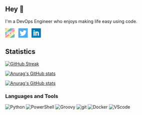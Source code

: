 ## Hey 👋

I'm a DevOps Engineer who enjoys making life easy using code.

<p align='left'>
  <a href="https://dev.to/ezrahill"><img height="30" src="https://raw.githubusercontent.com/gmelodie/gmelodie/master/icons/dev.png"></a>&nbsp;&nbsp;
  <a href="https://twitter.com/ezrahill"><img height="30" src="https://raw.githubusercontent.com/gmelodie/gmelodie/master/icons/twitter.png"></a>&nbsp;&nbsp;
  <a href="https://www.linkedin.com/in/ezrahill/"><img height="30" src="https://raw.githubusercontent.com/gmelodie/gmelodie/master/icons/linkedin.png"></a>
</p>

## Statistics
<!-- Streak Dashboard -->
[![GitHub Streak](https://streak-stats.demolab.com?user=ezrahill&theme=dark)](https://git.io/streak-stats)

<!-- Top Language Dashboard -->
[![Anurag's GitHub stats](https://github-readme-stats.vercel.app/api/top-langs/?username=ezrahill&theme=dark&line_height=27)](https://github.com/anuraghazra/github-readme-stats)

<!-- Stats Dashboard -->
[![Anurag's GitHub stats](https://github-readme-stats.vercel.app/api?username=ezrahill&show_icons=true&theme=dark&line_height=27)](https://github.com/anuraghazra/github-readme-stats)

<h3>Languages and Tools</h3>
<p>
  <img alt="Python" src="https://img.shields.io/badge/-Python-blue?style=flat-square&logo=python&logoColor=white" />
  <img alt="PowerShell" src="https://img.shields.io/badge/-Powershell-blue?style=flat-square&logo=powershell&logoColor=white" />
  <img alt="Groovy" src="https://img.shields.io/badge/-Groovy-4298B8?style=flat-square&logo=Apache Groovy&logoColor=white" />
  <img alt="git" src="https://img.shields.io/badge/-Git-F05032?style=flat-square&logo=git&logoColor=white" />
  <img alt="Docker" src="https://img.shields.io/badge/-Docker-46a2f1?style=flat-square&logo=docker&logoColor=white" />
  <img alt="VScode" src="https://img.shields.io/badge/-Vscode-007ACC?style=flat-square&logo=Visual Studio Code&logoColor=white" />
</p>

<!--
**ezrahill/ezrahill** is a ✨ _special_ ✨ repository because its `README.md` (this file) appears on your GitHub profile.

Here are some ideas to get you started:

- 🔭 I’m currently working on ...
- 🌱 I’m currently learning ...
- 👯 I’m looking to collaborate on ...
- 🤔 I’m looking for help with ...
- 💬 Ask me about ...
- 📫 How to reach me: ...
- 😄 Pronouns: ...
- ⚡ Fun fact: ...





-->
